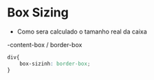 # Box Sizing 

* Como sera calculado o tamanho real da caixa

-content-box / border-box

```Css
div{
    box-sizinh: border-box;
}
```